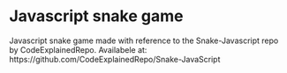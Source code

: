 <h1>Javascript snake game</h1> 
Javascript snake game made with reference to the Snake-Javascript repo by CodeExplainedRepo. Availabele at: https://github.com/CodeExplainedRepo/Snake-JavaScript
